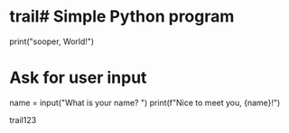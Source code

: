 # trail# Simple Python program
print("sooper, World!")

# Ask for user input
name = input("What is your name? ")
print(f"Nice to meet you, {name}!")

trail123
